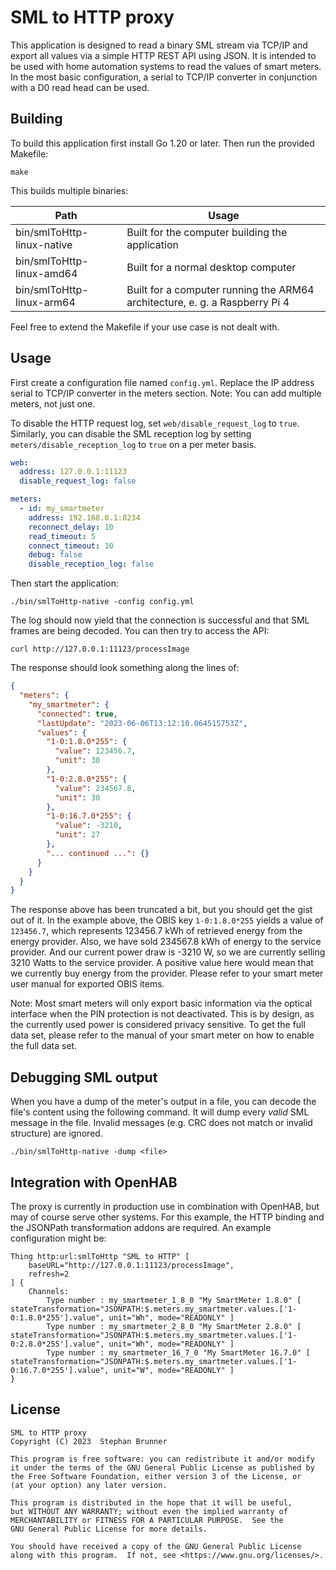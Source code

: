 # SML to HTTP proxy

This application is designed to read a binary SML stream via TCP/IP and export all values via a simple HTTP REST API using JSON.
It is intended to be used with home automation systems to read the values of smart meters.
In the most basic configuration, a serial to TCP/IP converter in conjunction with a D0 read head can be used.

## Building

To build this application first install Go 1.20 or later.
Then run the provided Makefile:

```shell
make
```

This builds multiple binaries:

| Path                       | Usage                                                                       |
|----------------------------|-----------------------------------------------------------------------------|
| bin/smlToHttp-linux-native | Built for the computer building the application                             |
| bin/smlToHttp-linux-amd64  | Built for a normal desktop computer                                         |
| bin/smlToHttp-linux-arm64  | Built for a computer running the ARM64 architecture, e. g. a Raspberry Pi 4 |

Feel free to extend the Makefile if your use case is not dealt with.

## Usage

First create a configuration file named `config.yml`.
Replace the IP address serial to TCP/IP converter in the meters section.
Note: You can add multiple meters, not just one.

To disable the HTTP request log, set `web/disable_request_log` to `true`.
Similarly, you can disable the SML reception log by setting `meters/disable_reception_log` to `true` on a per meter basis.

```yaml
web:
  address: 127.0.0.1:11123
  disable_request_log: false

meters:
  - id: my_smartmeter
    address: 192.168.0.1:8234
    reconnect_delay: 10
    read_timeout: 5
    connect_timeout: 10
    debug: false
    disable_reception_log: false
```

Then start the application:

```shell
./bin/smlToHttp-native -config config.yml
```

The log should now yield that the connection is successful and that SML frames are being decoded.
You can then try to access the API:

```shell
curl http://127.0.0.1:11123/processImage
```

The response should look something along the lines of:

```json
{
  "meters": {
    "my_smartmeter": {
      "connected": true,
      "lastUpdate": "2023-06-06T13:12:10.064515753Z",
      "values": {
        "1-0:1.8.0*255": {
          "value": 123456.7,
          "unit": 30
        },
        "1-0:2.8.0*255": {
          "value": 234567.8,
          "unit": 30
        },
        "1-0:16.7.0*255": {
          "value": -3210,
          "unit": 27
        },
        "... continued ...": {}
      }
    }
  }
}
```

The response above has been truncated a bit, but you should get the gist out of it.
In the example above, the OBIS key `1-0:1.8.0*255` yields a value of `123456.7`, which represents 123456.7 kWh of retrieved energy from the energy provider.
Also, we have sold 234567.8 kWh of energy to the service provider.
And our current power draw is -3210 W, so we are currently selling 3210 Watts to the service provider.
A positive value here would mean that we currently buy energy from the provider.
Please refer to your smart meter user manual for exported OBIS items.

Note:
Most smart meters will only export basic information via the optical interface when the PIN protection is not deactivated.
This is by design, as the currently used power is considered privacy sensitive.
To get the full data set, please refer to the manual of your smart meter on how to enable the full data set.

## Debugging SML output

When you have a dump of the meter's output in a file, you can decode the file's content using the following command.
It will dump every *valid* SML message in the file.
Invalid messages (e.g. CRC does not match or invalid structure) are ignored.

```shell
./bin/smlToHttp-native -dump <file>
```

## Integration with OpenHAB

The proxy is currently in production use in combination with OpenHAB, but may of course serve other systems.
For this example, the HTTP binding and the JSONPath transformation addons are required.
An example configuration might be:

```text
Thing http:url:smlToHttp "SML to HTTP" [
    baseURL="http://127.0.0.1:11123/processImage",
    refresh=2
] {
    Channels:
        Type number : my_smartmeter_1_8_0 "My SmartMeter 1.8.0" [ stateTransformation="JSONPATH:$.meters.my_smartmeter.values.['1-0:1.8.0*255'].value", unit="Wh", mode="READONLY" ]
        Type number : my_smartmeter_2_8_0 "My SmartMeter 2.8.0" [ stateTransformation="JSONPATH:$.meters.my_smartmeter.values.['1-0:2.8.0*255'].value", unit="Wh", mode="READONLY" ]
        Type number : my_smartmeter_16_7_0 "My SmartMeter 16.7.0" [ stateTransformation="JSONPATH:$.meters.my_smartmeter.values.['1-0:16.7.0*255'].value", unit="W", mode="READONLY" ]
}
```

## License

    SML to HTTP proxy
    Copyright (C) 2023  Stephan Brunner

    This program is free software: you can redistribute it and/or modify
    it under the terms of the GNU General Public License as published by
    the Free Software Foundation, either version 3 of the License, or
    (at your option) any later version.

    This program is distributed in the hope that it will be useful,
    but WITHOUT ANY WARRANTY; without even the implied warranty of
    MERCHANTABILITY or FITNESS FOR A PARTICULAR PURPOSE.  See the
    GNU General Public License for more details.

    You should have received a copy of the GNU General Public License
    along with this program.  If not, see <https://www.gnu.org/licenses/>.
